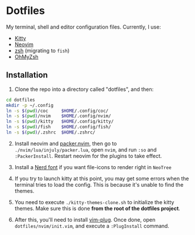 # Dotfiles

My terminal, shell and editor configuration files.
Currently, I use:

- [Kitty](https://sw.kovidgoyal.net/kitty/)
- [Neovim](https://neovim.io/)
- [zsh](https://www.zsh.org/) (migrating to `fish`)
- [OhMyZsh](https://ohmyz.sh/)


## Installation

1. Clone the repo into a directory called "dotfiles", and then:

  ```sh
  cd dotfiles
  mkdir -p ~/.config
  ln -s $(pwd)/coc     $HOME/.config/coc/
  ln -s $(pwd)/nvim    $HOME/.config/nvim/
  ln -s $(pwd)/kitty   $HOME/.config/kitty/
  ln -s $(pwd)/fish    $HOME/.config/fish/
  ln -s $(pwd)/.zshrc  $HOME/.zshrc/
  ```

2. Install neovim and [packer.nvim](https://github.com/wbthomason/packer.nvim),
   then go to `./nvim/lua/injuly/packer.lua`, open `nvim`, and run `:so` and `:PackerInstall`.
   Restart neovim for the plugins to take effect.

3. Install a [Nerd font](https://www.nerdfonts.com/) if you want file-icons to render right in `NeoTree`

4. If you try to launch kitty at this point, 
   you may get some errors when the terminal tries to load the config. This is because it's unable to find the themes.

5. You need to execute `./kitty-themes-clone.sh` to initialize the kitty themes.
   Make sure this is done **from the root of the dotfiles project**.

6. After this, you'll need to install [vim-plug](https://github.com/junegunn/vim-plug).
   Once done, open `dotfiles/nvim/init.vim`, and execute a `:PlugInstall` command.


